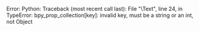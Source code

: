 
Error: Python: Traceback (most recent call last):
  File "\Text", line 24, in <module>
TypeError: bpy_prop_collection[key]: invalid key, must be a string or an int, not Object
